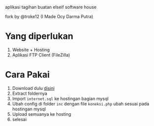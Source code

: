 aplikasi tagihan buatan elseif software house

fork by @troke12 (I Made Ocy Darma Putra)

# Yang diperlukan
1. Website + Hosting
2. Aplikasi FTP Client (FileZilla)

# Cara Pakai
1. Download dulu [disini](https://github.com/GOVER-IT/tagihan/archive/refs/heads/master.zip)
2. Extract foldernya
3. Import `internet.sql` ke hostingan bagian mysql
4. Ubah config di folder `inc` dengan file `koneksi.php` ubah sesuai pada hostingan mysql
5. Upload semuanya ke hosting
6. selesai
